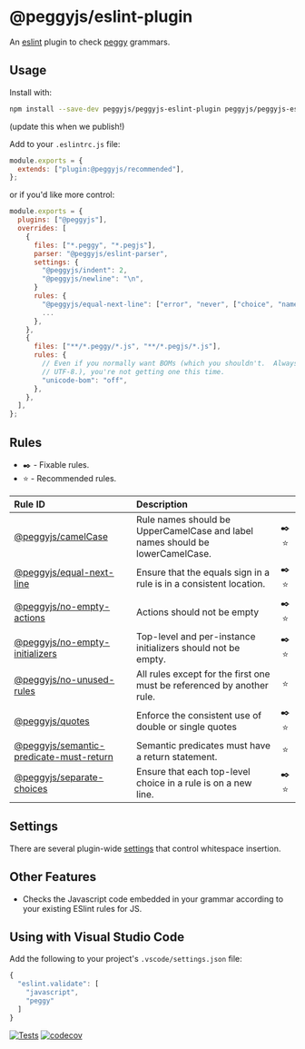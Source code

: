 # @peggyjs/eslint-plugin

An [eslint](https://eslint.org/) plugin to check [peggy](https://peggyjs.org)
grammars.

## Usage

Install with:

```bash
npm install --save-dev peggyjs/peggyjs-eslint-plugin peggyjs/peggyjs-eslint-parser eslint
```

(update this when we publish!)

Add to your `.eslintrc.js` file:

```js
module.exports = {
  extends: ["plugin:@peggyjs/recommended"],
};
```

or if you'd like more control:

```js
module.exports = {
  plugins: ["@peggyjs"],
  overrides: [
    {
      files: ["*.peggy", "*.pegjs"],
      parser: "@peggyjs/eslint-parser",
      settings: {
        "@peggyjs/indent": 2,
        "@peggyjs/newline": "\n",
      }
      rules: {
        "@peggyjs/equal-next-line": ["error", "never", ["choice", "named"]],
        ...
      },
    },
    {
      files: ["**/*.peggy/*.js", "**/*.pegjs/*.js"],
      rules: {
        // Even if you normally want BOMs (which you shouldn't.  Always use
        // UTF-8.), you're not getting one this time.
        "unicode-bom": "off",
      },
    },
  ],
};
```

## Rules

- ✒️ - Fixable rules.
- ⭐️ - Recommended rules.

| Rule ID | Description |    |
|:--------|:------------|:--:|
| [@peggyjs/camelCase](./docs/rules/camelCase.md) | Rule names should be UpperCamelCase and label names should be lowerCamelCase. | ✒️ ⭐️ |
| [@peggyjs/equal-next-line](./docs/rules/equal-next-line.md) | Ensure that the equals sign in a rule is in a consistent location. | ✒️ ⭐️ |
| [@peggyjs/no-empty-actions](./docs/rules/no-empty-actions.md) | Actions should not be empty | ✒️ ⭐️ |
| [@peggyjs/no-empty-initializers](./docs/rules/no-empty-initializers.md) | Top-level and per-instance initializers should not be empty. | ✒️ ⭐️ |
| [@peggyjs/no-unused-rules](./docs/rules/no-unused-rules.md) | All rules except for the first one must be referenced by another rule. | ⭐️ |
| [@peggyjs/quotes](./docs/rules/quotes.md) | Enforce the consistent use of double or single quotes | ✒️ ⭐️ |
| [@peggyjs/semantic-predicate-must-return](./docs/rules/semantic-predicate-must-return.md) | Semantic predicates must have a return statement. | ⭐️ |
| [@peggyjs/separate-choices](./docs/rules/separate-choices.md) | Ensure that each top-level choice in a rule is on a new line. | ✒️ ⭐️ |

## Settings

There are several plugin-wide [settings](./docs/settings.md) that control
whitespace insertion.

## Other Features

- Checks the Javascript code embedded in your grammar according to your existing ESlint rules for JS.

## Using with Visual Studio Code

Add the following to your project's `.vscode/settings.json` file:

```js
{
  "eslint.validate": [
    "javascript",
    "peggy"
  ]
}
```

[![Tests](https://github.com/peggyjs/peggyjs-eslint-plugin/actions/workflows/node.js.yml/badge.svg)](https://github.com/peggyjs/peggyjs-eslint-plugin/actions/workflows/node.js.yml)
[![codecov](https://codecov.io/gh/peggyjs/peggyjs-eslint-plugin/branch/main/graph/badge.svg?token=PYAF34DQ6B)](https://codecov.io/gh/peggyjs/peggyjs-eslint-plugin)
